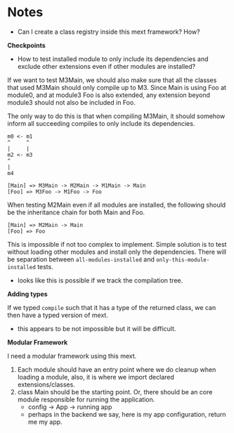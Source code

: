 # Notes

- Can I create a class registry inside this mext framework? How?


**Checkpoints**

- How to test installed module to only include its dependencies and exclude
   other extensions even if other modules are installed?

If we want to test M3Main, we should also make sure that all the classes that
used M3Main should only compile up to M3. Since Main is using Foo at module0,
and at module3 Foo is also extended, any extension beyond module3 should not
also be included in Foo.

The only way to do this is that when compiling M3Main, it should somehow inform
all succeeding compiles to only include its dependencies.

```
m0 <- m1
^     ^
|     |
m2 <- m3
^
|
m4

[Main] => M3Main -> M2Main -> M1Main -> Main
[Foo] => M3Foo -> M1Foo -> Foo
```

When testing M2Main even if all modules are installed, the following should be
the inheritance chain for both Main and Foo.

```
[Main] => M2Main -> Main
[Foo] => Foo
```

This is impossible if not too complex to implement. Simple solution is to test
without loading other modules and install only the dependencies. There will be
separation between `all-modules-installed` and `only-this-module-installed`
tests.

- looks like this is possible if we track the compilation tree.

**Adding types**

If we typed `compile` such that it has a type of the returned class, we can then
have a typed version of mext.
- this appears to be not impossible but it will be difficult.


**Modular Framework**

I need a modular framework using this mext.
1. Each module should have an entry point where we do cleanup when loading a module,
   also, it is where we import declared extensions/classes.
2. class Main should be the starting point. Or, there should be an core module
   responsible for running the application.
   - config -> App -> running app
   - perhaps in the backend we say, here is my app configuration, return me my app.
